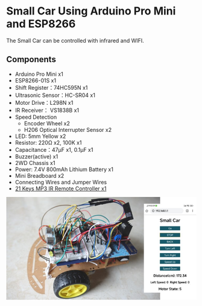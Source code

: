 # Small Car Using Arduino Pro Mini and ESP8266

The Small Car can be controlled with infrared and WIFI.

## ​Components

* Arduino Pro Mini x1
* ESP8266-01S x1
* Shift Register：74HC595N  x1
* Ultrasonic Sensor：HC-SR04 x1   
* Motor Drive：L298N x1
* IR Receiver： VS1838B x1
* Speed Detection 
  * Encoder Wheel x2
  * H206 Optical Interrupter Sensor x2
* LED: 5mm Yellow x2
* Resistor: 220Ω x2, 100K x1
* Capacitance：47μF x1, 0.1μF x1
* Buzzer(active) x1
* 2WD Chassis x1 
* Power: 7.4V 800mAh Lithium Battery x1
* Mini Breadboard x2
* Connecting Wires and Jumper Wires
* [21 Keys MP3 IR Remote Controller x1](https://kzyeducabot.en.made-in-china.com/product/sNuEFmJvAkcM/China-21-Keys-Remote-Controller-MP3-Decording-Board-IR-Remoter-Control.html)


![](img/small_car.jpg)







